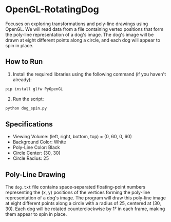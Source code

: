 # OpenGL-RotatingDog
Focuses on exploring transformations and poly-line drawings using OpenGL. We will read data from a file containing vertex positions that form the poly-line representation of a dog's image. The dog's image will be drawn at eight different points along a circle, and each dog will appear to spin in place.

## How to Run

1. Install the required libraries using the following command (if you haven't already):

```bash
pip install glfw PyOpenGL
```

2. Run the script:

```bash
python dog_spin.py
```

## Specifications

- Viewing Volume: (left, right, bottom, top) = (0, 60, 0, 60)
- Background Color: White
- Poly-Line Color: Black
- Circle Center: (30, 30)
- Circle Radius: 25

## Poly-Line Drawing

The `dog.txt` file contains space-separated floating-point numbers representing the (x, y) positions of the vertices forming the poly-line representation of a dog's image. The program will draw this poly-line image at eight different points along a circle with a radius of 25, centered at (30, 30). Each dog will be rotated counterclockwise by 1° in each frame, making them appear to spin in place.

